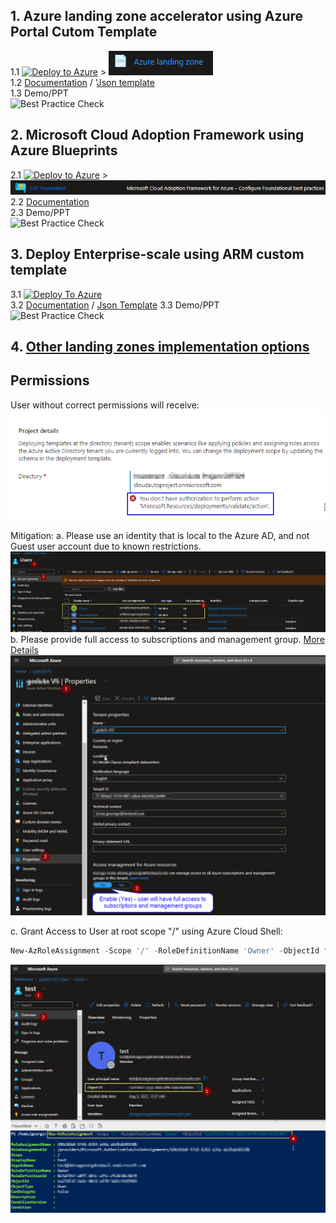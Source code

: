 ## 1. Azure landing zone accelerator using Azure Portal Cutom Template <br/>
1.1 [![Deploy to Azure](https://aka.ms/deploytoazurebutton)](https://portal.azure.com/#create/Microsoft.Template) > ![AccessManagement](./Images/AzureLandingZone.png)  <br/>
1.2 [Documentation](https://learn.microsoft.com/en-us/azure/cloud-adoption-framework/scenarios/cloud-scale-analytics/tutorials/tutorial-create-data-landing-zone) / '[Json template](https://github.com/ge-duta/azure-acp-public/blob/master/Azure%20One-Click%20Deployment/ACP-584%20Azure%20Landing%20Zone%20-%20Custom%20deployment%20-%20ARM%20template/1.LandingZoneAzureARM.json) <br/>
1.3 Demo/PPT  <br/>
![Best Practice Check](https://azurequickstartsservice.blob.core.windows.net/badges/managementgroup-deployments/create-subscription/BestPracticeResult.svg)

## 2. Microsoft Cloud Adoption Framework using Azure Blueprints <br/>
2.1 [![Deploy to Azure](https://aka.ms/deploytoazurebutton)](https://portal.azure.com/#view/Microsoft_Azure_Policy/CreateEditBlueprintsBlade) > ![CAF Foundation](./Images/CAF-foundation.png)  <br/>
2.2 [Documentation](https://aka.ms/asbf-blueprint)  
2.3 Demo/PPT  
![Best Practice Check](https://azurequickstartsservice.blob.core.windows.net/badges/managementgroup-deployments/create-subscription/BestPracticeResult.svg)

## 3. Deploy Enterprise-scale using ARM custom template <br/>
3.1 [![Deploy To Azure](https://docs.microsoft.com/en-us/azure/templates/media/deploy-to-azure.svg)](https://portal.azure.com/#blade/Microsoft_Azure_CreateUIDef/CustomDeploymentBlade/uri/https%3A%2F%2Fraw.githubusercontent.com%2FAzure%2FEnterprise-Scale%2Fmain%2Fdocs%2Freference%2Ftreyresearch%2FarmTemplates%2Fes-lite.json/createUIDefinitionUri/https%3A%2F%2Fraw.githubusercontent.com%2FAzure%2FEnterprise-Scale%2Fmain%2Fdocs%2Freference%2Ftreyresearch%2FarmTemplates%2Fportal-es-lite.json)    
3.2 [Documentation](https://github.com/Azure/Enterprise-Scale/tree/main/docs/reference/treyresearch#readme) / [Json Template](https://github.com/ge-duta/azure-acp-public/blob/master/Azure%20One-Click%20Deployment/ACP-584%20Azure%20Landing%20Zone%20-%20Custom%20deployment%20-%20ARM%20template/3.LandingZoneTemplateCustomARM.json)
3.3 Demo/PPT  
![Best Practice Check](https://azurequickstartsservice.blob.core.windows.net/badges/managementgroup-deployments/create-subscription/BestPracticeResult.svg) 

## 4. [Other landing zones implementation options](https://learn.microsoft.com/en-us/azure/cloud-adoption-framework/ready/landing-zone/implementation-options)

## Permissions 
User without correct permissions will receive:  
![User does't have enough access](./Images/donthaveauthorization.png)  <br/>

Mitigation:
a. Please use an identity that is local to the Azure AD, and not Guest user account due to known restrictions.
![Member users](./Images/ADUsers.png)  <br/>
b. Please provide full access to subscriptions and management group. [More Details](https://github.com/ge-duta/azure-acp-public/blob/master/Azure%20One-Click%20Deployment/ACP-584%20Azure%20Landing%20Zone%20-%20Custom%20deployment%20-%20ARM%20template/ConfigurePermissions.md)
![Active Directory Access](./Images/ActiveDirectoryAccess.png)  <br/>

c. Grant Access to User at root scope "/" using Azure Cloud Shell:

```powershell
New-AzRoleAssignment -Scope '/' -RoleDefinitionName 'Owner' -ObjectId "userObjecID from Azure AD"
```
![Root for User](./Images/owner-for-root-MG.png)  <br/>
